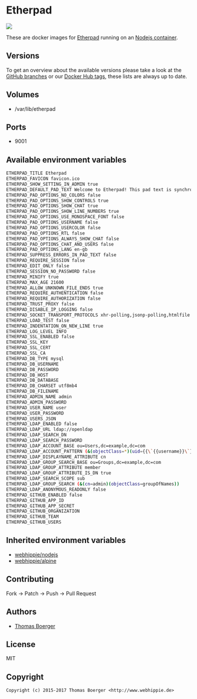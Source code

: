# Etherpad

[![](https://images.microbadger.com/badges/image/webhippie/etherpad.svg)](https://microbadger.com/images/webhippie/etherpad "Get your own image badge on microbadger.com")

These are docker images for [Etherpad](http://etherpad.org/) running on an [Nodejs container](https://registry.hub.docker.com/u/webhippie/nodejs/).


## Versions

To get an overview about the available versions please take a look at the [GitHub branches](https://github.com/dockhippie/etherpad/branches/all) or our [Docker Hub tags](https://hub.docker.com/r/webhippie/etherpad/tags/), these lists are always up to date.


## Volumes

* /var/lib/etherpad


## Ports

* 9001


## Available environment variables

```bash
ETHERPAD_TITLE Etherpad
ETHERPAD_FAVICON favicon.ico
ETHERPAD_SHOW_SETTING_IN_ADMIN true
ETHERPAD_DEFAULT_PAD_TEXT Welcome to Etherpad! This pad text is synchronized as you type, so that everyone viewing this page sees the same text. This allows you to collaborate seamlessly on documents!
ETHERPAD_PAD_OPTIONS_NO_COLORS false
ETHERPAD_PAD_OPTIONS_SHOW_CONTROLS true
ETHERPAD_PAD_OPTIONS_SHOW_CHAT true
ETHERPAD_PAD_OPTIONS_SHOW_LINE_NUMBERS true
ETHERPAD_PAD_OPTIONS_USE_MONOSPACE_FONT false
ETHERPAD_PAD_OPTIONS_USERNAME false
ETHERPAD_PAD_OPTIONS_USERCOLOR false
ETHERPAD_PAD_OPTIONS_RTL false
ETHERPAD_PAD_OPTIONS_ALWAYS_SHOW_CHAT false
ETHERPAD_PAD_OPTIONS_CHAT_AND_USERS false
ETHERPAD_PAD_OPTIONS_LANG en-gb
ETHERPAD_SUPPRESS_ERRORS_IN_PAD_TEXT false
ETHERPAD_REQUIRE_SESSION false
ETHERPAD_EDIT_ONLY false
ETHERPAD_SESSION_NO_PASSWORD false
ETHERPAD_MINIFY true
ETHERPAD_MAX_AGE 21600
ETHERPAD_ALLOW_UNKNOWN_FILE_ENDS true
ETHERPAD_REQUIRE_AUTHENTICATION false
ETHERPAD_REQUIRE_AUTHORIZATION false
ETHERPAD_TRUST_PROXY false
ETHERPAD_DISABLE_IP_LOGGING false
ETHERPAD_SOCKET_TRANSPORT_PROTOCOLS xhr-polling,jsonp-polling,htmlfile
ETHERPAD_LOAD_TEST false
ETHERPAD_INDENTATION_ON_NEW_LINE true
ETHERPAD_LOG_LEVEL INFO
ETHERPAD_SSL_ENABLED false
ETHERPAD_SSL_KEY
ETHERPAD_SSL_CERT
ETHERPAD_SSL_CA
ETHERPAD_DB_TYPE mysql
ETHERPAD_DB_USERNAME
ETHERPAD_DB_PASSWORD
ETHERPAD_DB_HOST
ETHERPAD_DB_DATABASE
ETHERPAD_DB_CHARSET utf8mb4
ETHERPAD_DB_FILENAME
ETHERPAD_ADMIN_NAME admin
ETHERPAD_ADMIN_PASSWORD
ETHERPAD_USER_NAME user
ETHERPAD_USER_PASSWORD
ETHERPAD_USERS_JSON
ETHERPAD_LDAP_ENABLED false
ETHERPAD_LDAP_URL ldap://openldap
ETHERPAD_LDAP_SEARCH_DN
ETHERPAD_LDAP_SEARCH_PASSWORD
ETHERPAD_LDAP_ACCOUNT_BASE ou=Users,dc=example,dc=com
ETHERPAD_LDAP_ACCOUNT_PATTERN (&(objectClass=*)(uid={{\`{{username}}\`}}))
ETHERPAD_LDAP_DISPLAYNAME_ATTRIBUTE cn
ETHERPAD_LDAP_GROUP_SEARCH_BASE ou=Groups,dc=example,dc=com
ETHERPAD_LDAP_GROUP_ATTRIBUTE member
ETHERPAD_LDAP_GROUP_ATTRIBUTE_IS_DN true
ETHERPAD_LDAP_SEARCH_SCOPE sub
ETHERPAD_LDAP_GROUP_SEARCH (&(cn=admin)(objectClass=groupOfNames))
ETHERPAD_LDAP_ANONYMOUS_READONLY false
ETHERPAD_GITHUB_ENABLED false
ETHERPAD_GITHUB_APP_ID
ETHERPAD_GITHUB_APP_SECRET
ETHERPAD_GITHUB_ORGANIZATION
ETHERPAD_GITHUB_TEAM
ETHERPAD_GITHUB_USERS
```


## Inherited environment variables

* [webhippie/nodejs](https://github.com/dockhippie/nodejs#available-environment-variables)
* [webhippie/alpine](https://github.com/dockhippie/alpine#available-environment-variables)


## Contributing

Fork -> Patch -> Push -> Pull Request


## Authors

* [Thomas Boerger](https://github.com/tboerger)


## License

MIT


## Copyright

```
Copyright (c) 2015-2017 Thomas Boerger <http://www.webhippie.de>
```
